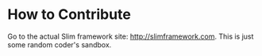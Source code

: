 # How to Contribute
 Go to the actual Slim framework site: http://slimframework.com. This is just some random coder's sandbox.